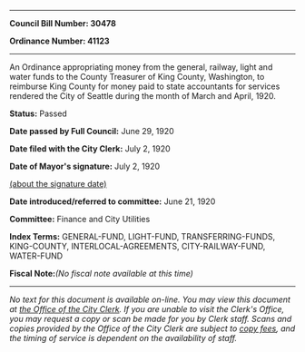 

********

**Council Bill Number: 30478**
   
**Ordinance Number: 41123**
********

 An Ordinance appropriating money from the general, railway, light and water funds to the County Treasurer of King County, Washington, to reimburse King County for money paid to state accountants for services rendered the City of Seattle during the month of March and April, 1920.

**Status:** Passed
   
**Date passed by Full Council:** June 29, 1920
   
**Date filed with the City Clerk:** July 2, 1920
   
**Date of Mayor's signature:** July 2, 1920
   
[(about the signature date)](/~public/approvaldate.htm)
   
   
   
**Date introduced/referred to committee:** June 21, 1920
   
**Committee:** Finance and City Utilities
   
   
**Index Terms:** GENERAL-FUND, LIGHT-FUND, TRANSFERRING-FUNDS, KING-COUNTY, INTERLOCAL-AGREEMENTS, CITY-RAILWAY-FUND, WATER-FUND

**Fiscal Note:**_(No fiscal note available at this time)_
********

_No text for this document is available on-line. You may view this document at [the Office of the City Clerk](http://www.seattle.gov/leg/clerk/contactUs.htm). If you are unable to visit the Clerk's Office, you may request a copy or scan be made for you by Clerk staff. Scans and copies provided by the Office of the City Clerk are subject to [copy fees](http://clerk.seattle.gov/~public/clerkfees.htm), and the timing of service is dependent on the availability of staff._

